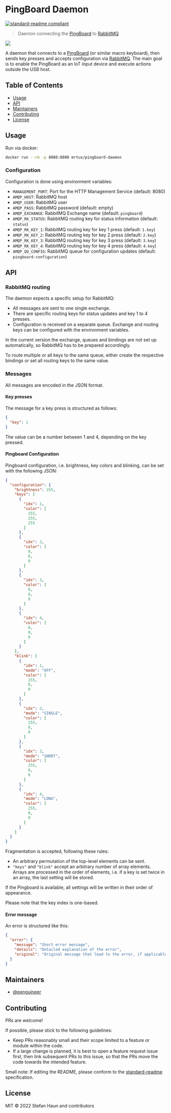 # PingBoard Daemon

[![standard-readme compliant](https://img.shields.io/badge/standard--readme-OK-green.svg?style=flat-square)](https://github.com/RichardLitt/standard-readme)

> Daemon connecting the [PingBoard](https://github.com/PingTechGmbH/PingBoard) to [RabbitMQ](https://www.rabbitmq.com/)

![](pingboard.jpeg)

A daemon that connects to a [PingBoard](https://github.com/PingTechGmbH/PingBoard) (or similar macro keyboard), then
sends key presses and accepts configuration via [RabbitMQ](https://www.rabbitmq.com/). The main goal is to enable the
PingBoard as an IoT input device and execute actions outside the USB host.

## Table of Contents

- [Usage](#usage)
- [API](#api)
- [Maintainers](#maintainers)
- [Contributing](#contributing)
- [License](#license)

## Usage

Run via docker:

```bash
docker run --rm -p 8080:8080 mrtux/pingboard-daemon
```

### Configuration

Configuration is done using environment variables:

* `MANAGEMENT_PORT`: Port for the HTTP Management Service (default: 8080)
* `AMQP_HOST`: RabbitMQ host
* `AMQP_USER`: RabbitMQ user
* `AMQP_PASS`: RabbitMQ password (default: empty)
* `AMQP_EXCHANGE`: RabbitMQ Exchange name (default: `pingboard`)
* `AMQP_RK_STATUS`: RabbitMQ routing key for status information (default: `status`)
* `AMQP_RK_KEY_1`: RabbitMQ routing key for key 1 press (default: `1.key`)
* `AMQP_RK_KEY_2`: RabbitMQ routing key for key 2 press (default: `2.key`)
* `AMQP_RK_KEY_3`: RabbitMQ routing key for key 3 press (default: `3.key`)
* `AMQP_RK_KEY_4`: RabbitMQ routing key for key 4 press (default: `4.key`)
* `AMQP_QU_CONFIG`: RabbitMQ queue for configuration updates (default: `pingboard-configuration`)

## API

### RabbitMQ routing

The daemon expects a specific setup for RabbitMQ:

* All messages are sent to one single exchange.
* There are specific routing keys for status updates and key 1 to 4 presses.
* Configuration is received on a separate queue. Exchange and routing keys can be configured with the environment
  variables.

In the current version the exchange, queues and bindings are not set up automatically, so RabbitMQ has to be prepared
accordingly.

To route multiple or all keys to the same queue, either create the respective bindings or set all routing keys to the
same value.

### Messages

All messages are encoded in the JSON format.

#### Key presses

The message for a key press is structured as follows:

```json
{
  "key": 1
}
```

The value can be a number between 1 and 4, depending on the key pressed.

#### Pingboard Configuration

Pingboard configuration, i.e. brightness, key colors and blinking, can be set with the following JSON:

```json
{
  "configuration": {
    "brightness": 255,
    "keys": [
      {
        "idx": 1,
        "color": [
          255,
          255,
          255
        ]
      },
      {
        "idx": 2,
        "color": [
          0,
          0,
          0
        ]
      },
      {
        "idx": 3,
        "color": [
          0,
          0,
          0
        ]
      },
      {
        "idx": 4,
        "color": [
          0,
          0,
          0
        ]
      }
    ],
    "blink": [
      {
        "idx": 1,
        "mode": "OFF",
        "color": [
          255,
          0,
          0
        ]
      },
      {
        "idx": 2,
        "mode": "SINGLE",
        "color": [
          255,
          0,
          0
        ]
      },
      {
        "idx": 3,
        "mode": "SHORT",
        "color": [
          255,
          0,
          0
        ]
      },
      {
        "idx": 4,
        "mode": "LONG",
        "color": [
          255,
          0,
          0
        ]
      }
    ]
  }
}
```

Fragmentation is accepted, following these rules:

* An arbitrary permutation of the top-level elements can be sent.
* `"keys"` and `"blink"` accept an arbitrary number of array elements. Arrays are processed in the order of elements,
  i.e. if a key is set twice in an array, the last setting will be stored.

If the Pingboard is available, all settings will be written in their order of appearance.

Please note that the key index is one-based.

#### Error message

An error is structured like this:

```json
{
  "error": {
    "message": "Short error message",
    "details": "Detailed explanation of the error",
    "original": "Original message that lead to the error, if applicable"
  }
}
```

## Maintainers

* [@penguineer](https://github.com/penguineer)

## Contributing

PRs are welcome!

If possible, please stick to the following guidelines:

* Keep PRs reasonably small and their scope limited to a feature or module within the code.
* If a large change is planned, it is best to open a feature request issue first, then link subsequent PRs to this
  issue, so that the PRs move the code towards the intended feature.

Small note: If editing the README, please conform to
the [standard-readme](https://github.com/RichardLitt/standard-readme) specification.

## License

MIT © 2022 Stefan Haun and contributors
